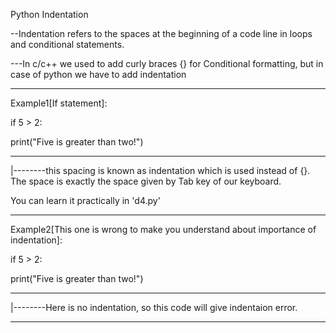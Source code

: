 Python Indentation

--Indentation refers to the spaces at the beginning of a code line in loops and conditional statements.

---In c/c++ we used to add curly braces {} for Conditional formatting, but in case of python we have to add indentation

--------------------------------------------------------------------------------------

Example1[If statement]:

if 5 > 2:

   print("Five is greater than two!")
   
---

 |--------this spacing is known as indentation which is used instead of {}.
          The space is exactly the space given by Tab key of our keyboard.
  
You can learn it practically in 'd4.py'

---------------------------------------------------------------------------------------

Example2[This one is wrong to make you understand about importance of indentation]:

if 5 > 2:

print("Five is greater than two!")

---

 |--------Here is no indentation, so this code will give indentaion error.

----------------------------------------------------------------------------------------



